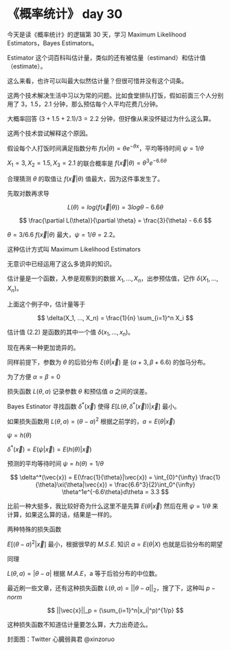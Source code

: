 # 《概率统计》 day 30

今天是读《概率统计》的逻辑第 30 天，学习 Maximum Likelihood Estimators，Bayes Estimators。

Estimator 这个词百科叫估计量，类似的还有被估量（estimand）和估计值（estimate）。

这么来看，也许可以叫最大似然估计量？但很可惜并没有这个词条。

这两个技术解决生活中习以为常的问题。比如食堂排队打饭，假如前面三个人分别用了 3，1.5，2.1 分钟，那么预估每个人平均花费几分钟。

大概率回答 $(3 + 1.5 + 2.1)/3 = 2.2$ 分钟，但好像从来没怀疑过为什么这么算。

这两个技术尝试解释这个原因。

假设每个人打饭时间满足指数分布 $f(x|\theta) = \theta e^{-\theta x}$，平均等待时间 $\psi = 1/\theta$

<!-- 观察到  -->

$X_1=3, X_2 = 1.5, X_3 = 2.1$ 的联合概率是 $f(\vec{x}|\theta) = \theta^3e^{-6.6\theta}$

合理猜测 $\theta$ 的取值让 $f(\vec{x}|\theta)$ 值最大，因为这件事发生了。

先取对数再求导

$$L(\theta) = log(f(\vec{x}|\theta)) = 3 log\theta - 6.6\theta$$

$$
\frac{\partial L(\theta)}{\partial \theta} = \frac{3}{\theta} - 6.6
$$

$\theta = 3/6.6$ $f(\vec{x}|\theta)$ 最大，$\psi = 1/\theta = 2.2$。

这种估计方式叫 Maximum Likelihood Estimators

无意识中已经运用了这么多诡异的知识。

估计量是一个函数，入参是观察到的数据 $X_1, ..., X_n$，出参预估值，记作 $\delta(X_1, ..., X_n)$。

上面这个例子中，估计量等于

$$
\delta(X_1, ..., X_n) = \frac{1}{n} \sum_{i=1}^n X_i
$$

估计值 (2.2) 是函数的其中一个值 $\delta(x_1, ..., x_n)$。

现在再来一种更加诡异的。

同样前提下，参数为 $\theta$ 的后验分布 $\xi(\theta|\vec{x})$ 是 $(\alpha + 3, \beta + 6.6)$ 的伽马分布。

为了方便 $\alpha = \beta = 0$

损失函数 $L(\theta, a)$ 记录参数 $\theta$ 和预估值 $a$ 之间的误差。

Bayes Estinator 寻找函数 $\delta^*(\vec{x})$ 使得 $E[L(\theta, \delta^*(\vec{x}))|\vec{x}]$ 最小。

如果损失函数用 $L(\theta, a) = (\theta - a)^2$ 根据之前学的，$a=E(\theta|\vec{x})$

$\psi = h(\theta)$

$\delta^*(\vec{x}) = E(\psi|\vec{x}) = E(h(\theta)|\vec{x})$


<!-- $E(\theta|\vec{x}) = 3/6.6$ -->

预测的平均等待时间 $\psi =h(\theta) = 1/\theta$

$$
\delta^*(\vec{x}) = E(\frac{1}{\theta}|\vec{x}) = \int_{0}^{\infty} \frac{1}{\theta}\xi(\theta|\vec{x}) = \frac{6.6^3}{2}\int_0^{\infty} \theta^1e^{-6.6\theta}d\theta = 3.3
$$

比前一种大挺多，我比较好奇为什么这里不是先算 $E(\theta|\vec{x})$ 然后在用 $\psi = 1/\theta$ 来计算，如果这么算的话，结果是一样的。

<!-- 这个和平时见到的损失函数似乎不太一样，平常见到的都是估计值和实际值。 -->

<!-- $E[L(\theta, a)] = \int_{\Omega}L(\theta, a)\xi(\theta)d\theta$ -->


<!-- $$
E[L(\theta, \delta^*(\vec{x}))|\vec{x}] = \min_{All \ a} E[L(\theta, a)|\vec{x}]
$$ -->

两种特殊的损失函数


$E[(\theta - a)^2|\vec{x}]$ 最小，根据很早的 $M.S.E.$ 知识 $a=E(\theta|X)$ 也就是后验分布的期望

同理

$L(\theta, a) = |\theta - a|$ 根据 $M.A.E$，a 等于后验分布的中位数。

最近刷一些文章，还有这种损失函数 $L(\theta, a) = ||\theta - a||_2$，搜了下，这种叫 $p-norm$

$$
||\vec{x}||_p = (\sum_{i=1}^n|x_i|^p)^{1/p}
$$

这种损失函数不知道估计量要怎么算，大力出奇迹么。

封面图：Twitter 心臓弱眞君 @xinzoruo